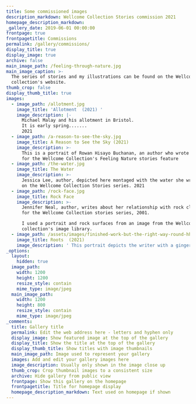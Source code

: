 ```yaml
---
title: Some commissioned images
description_markdown: Wellcome Collection Stories commission 2021
homepage_description_markdown:
_gallery_date: 2019-06-01 00:00:00
frontpage: true
frontpagetitle: Commissions
permalink: /gallery/commissions/
display_title: true
display_image: true
archive: false
main_image_path: /feeling-through-nature.jpg
main_image_caption: >-
  The series of stories and my illustrations can be found on the Wellcome
  collection's website.  
thumb_crop: false
display_thumb_title: true
images:
  - image_path: /allotment.jpg
    image_title: 'Allotment  (2021) '
    image_description: |-
      Michael Malay and his allotment in Bristol.
      It is early spring.......
      2021
  - image_path: /a-reason-to-see-the-sky.jpg
    image_title: A Reason to See the Sky (2021)
    image_description: >-
      This is a portrait of Rowan Hisayo Buchanan, an author who wrote a piece
      for the Wellcome Collection's Feeling Nature stories feature
  - image_path: /the-water.jpg
    image_title: The Water
    image_description: >-
      Jessica Lee, author, depicted here montaged with the water she wrote about
      on the Wellcome Collection Stories series. 2021
  - image_path: /rock-face.jpg
    image_title: Rock Face
    image_description: >-
      Jennifer Neal, author, writes about her relationship with rock climbing
      for the Wellcome Collection stories series, 2001.

      I used a portrait and rock surfaces from an image from the Wellcome
      collection's image library.
  - image_path: /assets/images/finished-work-but-the-right-way-round-hhhh-1.jpg
    image_title: Roots  (2021)
    image_description: ' This portrait depicts the writer with a ginger plant (Zerumbet Ginger 1776 ref 18195 from the Wellcome Collection''s image library).'
_options:
  layout:
    hidden: true
  image_path:
    width: 1200
    height: 1200
    resize_style: contain
    mime_type: image/jpeg
  main_image_path:
    width: 1200
    height: 800
    resize_style: contain
    mime_type: image/jpeg
_comments:
  title: Gallery title
  permalink: Edit the web address here - letters and hyphen only
  display_image: Show featured image at the top of the gallery
  display_title: Show the title at the top of the gallery
  display_thumb_title: Show titles with image thumbnails
  main_image_path: Image used to represent your gallery
  images: Add and edit your gallery images here
  image_description: Usually only shown in the image close up
  thumb_crop: Crop thumbnail images to a consistent size
  archive: Hide gallery from public view
  frontpage: Show this gallery on the homepage
  frontpagetitle: Title for homepage display
  homepage_description_markdown: Text used on homepage if shown
---
```



